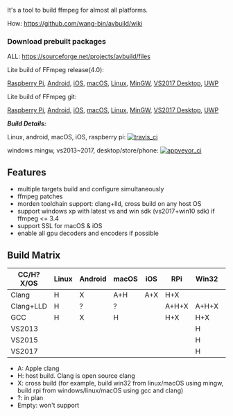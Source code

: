 It's a tool to build ffmpeg for almost all platforms.

How: https://github.com/wang-bin/avbuild/wiki

### Download prebuilt packages

ALL: https://sourceforge.net/projects/avbuild/files

Lite build of FFmpeg release(4.0):

[Raspberry Pi](https://sourceforge.net/projects/avbuild/files/raspberry-pi/ffmpeg-4.0-raspberry-pi-clang-lite.tar.xz/download), [Android](https://sourceforge.net/projects/avbuild/files/android/ffmpeg-4.0-android-clang-lite.tar.xz/download), [iOS](https://sourceforge.net/projects/avbuild/files/iOS/ffmpeg-4.0-iOS-lite.tar.xz/download), [macOS](https://sourceforge.net/projects/avbuild/files/macOS/ffmpeg-4.0-macOS-lite.tar.xz/download), [Linux](https://sourceforge.net/projects/avbuild/files/linux/ffmpeg-4.0-linux-gcc-lite.tar.xz/download), 
[MinGW](https://sourceforge.net/projects/avbuild/files/windows-desktop/ffmpeg-4.0-desktop-MINGW-LITE.7z/download), [VS2017 Desktop](https://sourceforge.net/projects/avbuild/files/windows-desktop/ffmpeg-4.0-desktop-VS2017-LITE.7z/download), [UWP](https://sourceforge.net/projects/avbuild/files/windows-store/ffmpeg-4.0-store-VS2017-LITE.7z/download)


Lite build of FFmpeg git:

[Raspberry Pi](https://sourceforge.net/projects/avbuild/files/raspberry-pi/ffmpeg-git-raspberry-pi-clang-lite.tar.xz/download), [Android](https://sourceforge.net/projects/avbuild/files/android/ffmpeg-git-android-clang-lite.tar.xz/download), [iOS](https://sourceforge.net/projects/avbuild/files/iOS/ffmpeg-git-iOS-lite.tar.xz/download), [macOS](https://sourceforge.net/projects/avbuild/files/macOS/ffmpeg-git-macOS-lite.tar.xz/download), [Linux](https://sourceforge.net/projects/avbuild/files/linux/ffmpeg-git-linux-gcc-lite.tar.xz/download), 
[MinGW](https://sourceforge.net/projects/avbuild/files/windows-desktop/ffmpeg-git-desktop-MINGW-lite.7z/download), [VS2017 Desktop](https://sourceforge.net/projects/avbuild/files/windows-desktop/ffmpeg-git-desktop-VS2017-lite.7z/download), [UWP](https://sourceforge.net/projects/avbuild/files/windows-store/ffmpeg-git-store-VS2017-lite.7z/download)

***Build Details:***

Linux, android, macOS, iOS, raspberry pi: [![travis_ci](https://travis-ci.org/wang-bin/avbuild.svg?branch=master)](https://travis-ci.org/wang-bin/avbuild)

windows mingw, vs2013~2017, desktop/store/phone: [![appveyor_ci](https://ci.appveyor.com/api/projects/status/github/wang-bin/avbuild?branch=master&svg=true)](https://ci.appveyor.com/project/wang-bin/avbuild)

## Features

- multiple targets build and configure simultaneously
- ffmpeg patches
- morden toolchain support: clang+lld, cross build on any host OS
- support windows xp with latest vs and win sdk (vs2017+win10 sdk) if ffmpeg <= 3.4
- support SSL for macOS & iOS
- enable all gpu decoders and encoders if possible

## Build Matrix

| CC/H?X/OS |  Linux  |  Android  |  macOS  |   iOS   |    RPi    |  Win32  |  WinStore  | WinPhone |
|-----------|---------|-----------|---------|---------|-----------|---------|------------|----------|
|   Clang   |    H    |     X     |   A+H   |   A+X   |    H+X    |         |            |          |
| Clang+LLD |    H    |     ?     |    ?    |         |   A+H+X   |  A+H+X  |      ?     |     ?    |
|    GCC    |    H    |     X     |    H    |         |    H+X    |   H+X   |      ?     |     ?    |
|  VS2013   |         |           |         |         |           |    H    |      H     |     X    |
|  VS2015   |         |           |         |         |           |    H    |      H     |     X    |
|  VS2017   |         |           |         |         |           |    H    |      H     |     ?    |


- A: Apple clang
- H: host build. Clang is open source clang
- X: cross build (for example, build win32 from linux/macOS using mingw, build rpi from windows/linux/macOS using gcc and clang)
- ?: in plan
- Empty: won't support

